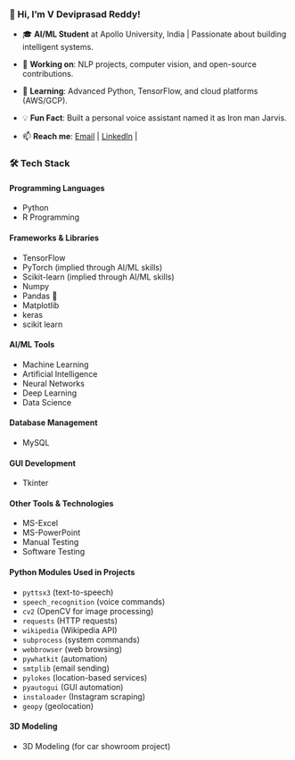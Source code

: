 ### 👋 Hi, I’m V Deviprasad Reddy!  
- 🎓 **AI/ML Student** at Apollo University, India | Passionate about building intelligent systems.

- 🔭 **Working on**: NLP projects, computer vision, and open-source contributions.
  
- 🌱 **Learning**: Advanced Python, TensorFlow, and cloud platforms (AWS/GCP).

- 💡 **Fun Fact**: Built a personal voice assistant named it as Iron man Jarvis.

- 📫 **Reach me**: [Email](vicky168218@gmail.com) | [LinkedIn](https://in.linkedin.com/in/v-deviprasad-reddy-b0b6a32b2) |


### 🛠️ Tech Stack 

#### **Programming Languages**
- Python  
- R Programming  

#### **Frameworks & Libraries**
- TensorFlow  
- PyTorch (implied through AI/ML skills)  
- Scikit-learn (implied through AI/ML skills)
- Numpy
- Pandas 🐼
- Matplotlib
- keras
- scikit learn 

#### **AI/ML Tools**
- Machine Learning  
- Artificial Intelligence  
- Neural Networks  
- Deep Learning  
- Data Science

#### **Database Management**
- MySQL  

#### **GUI Development**
- Tkinter  

#### **Other Tools & Technologies**
- MS-Excel  
- MS-PowerPoint  
- Manual Testing  
- Software Testing  

#### **Python Modules Used in Projects**
- `pyttsx3` (text-to-speech)  
- `speech_recognition` (voice commands)  
- `cv2` (OpenCV for image processing)  
- `requests` (HTTP requests)
- `wikipedia` (Wikipedia API)  
- `subprocess` (system commands)  
- `webbrowser` (web browsing)  
- `pywhatkit` (automation)  
- `smtplib` (email sending)  
- `pylokes` (location-based services)  
- `pyautogui` (GUI automation)  
- `instaloader` (Instagram scraping)  
- `geopy` (geolocation)  

#### **3D Modeling**
- 3D Modeling (for car showroom project)  
